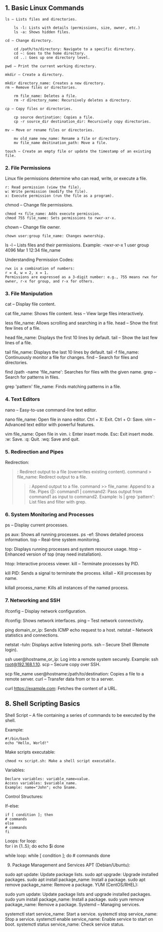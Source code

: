 ## 1. Basic Linux Commands
    ls – Lists files and directories.

        ls -l: Lists with details (permissions, size, owner, etc.)
        ls -a: Shows hidden files.
        
    cd – Change directory.

        cd /path/to/directory: Navigate to a specific directory.
        cd ~: Goes to the home directory.
        cd ..: Goes up one directory level.
    
    pwd – Print the current working directory.

    mkdir – Create a directory.

    mkdir directory_name: Creates a new directory.
    rm – Remove files or directories.

        rm file_name: Deletes a file.
        rm -r directory_name: Recursively deletes a directory.

    cp – Copy files or directories.

        cp source destination: Copies a file.
        cp -r source_dir destination_dir: Recursively copy directories.
    
    mv – Move or rename files or directories.

        mv old_name new_name: Rename a file or directory.
        mv file_name destination_path: Move a file.
    
    touch – Create an empty file or update the timestamp of an existing file.

### 2. File Permissions
Linux file permissions determine who can read, write, or execute a file.

    r: Read permission (view the file).
    w: Write permission (modify the file).
    x: Execute permission (run the file as a program).

chmod – Change file permissions.

    chmod +x file_name: Adds execute permission.
    chmod 755 file_name: Sets permissions to rwxr-xr-x.

chown – Change file owner.

    chown user:group file_name: Changes ownership.
    
ls -l – Lists files and their permissions.
    Example: -rwxr-xr-x 1 user group 4096 Mar 1 12:34 file_name

Understanding Permission Codes:

    rwx is a combination of numbers:
    r = 4, w = 2, x = 1.
    Permissions are expressed as a 3-digit number: e.g., 755 means rwx for owner, r-x for group, and r-x for others.


### 3. File Manipulation
cat – Display file content.

cat file_name: Shows file content.
less – View large files interactively.

less file_name: Allows scrolling and searching in a file.
head – Show the first few lines of a file.

head file_name: Displays the first 10 lines by default.
tail – Show the last few lines of a file.

tail file_name: Displays the last 10 lines by default.
tail -f file_name: Continuously monitor a file for changes.
find – Search for files and directories.

find /path -name 'file_name': Searches for files with the given name.
grep – Search for patterns in files.

grep 'pattern' file_name: Finds matching patterns in a file.


### 4. Text Editors
nano – Easy-to-use command-line text editor.

nano file_name: Open file in nano editor.
Ctrl + X: Exit.
Ctrl + O: Save.
vim – Advanced text editor with powerful features.

vim file_name: Open file in vim.
i: Enter insert mode.
Esc: Exit insert mode.
:w: Save.
:q: Quit.
:wq: Save and quit.


### 5. Redirection and Pipes
Redirection:
>: Redirect output to a file (overwrites existing content).
command > file_name: Redirect output to a file.
>>: Append output to a file.
command >> file_name: Append to a file.
Pipes (|):
command1 | command2: Pass output from command1 as input to command2.
Example: ls | grep 'pattern': List files and filter with grep.


### 6. System Monitoring and Processes
ps – Display current processes.

ps aux: Shows all running processes.
ps -ef: Shows detailed process information.
top – Real-time system monitoring.

top: Displays running processes and system resource usage.
htop – Enhanced version of top (may need installation).

htop: Interactive process viewer.
kill – Terminate processes by PID.

kill PID: Sends a signal to terminate the process.
killall – Kill processes by name.

killall process_name: Kills all instances of the named process.

### 7. Networking and SSH
ifconfig – Display network configuration.

ifconfig: Shows network interfaces.
ping – Test network connectivity.

ping domain_or_ip: Sends ICMP echo request to a host.
netstat – Network statistics and connections.

netstat -tuln: Displays active listening ports.
ssh – Secure Shell (Remote login).

ssh user@hostname_or_ip: Log into a remote system securely.
Example: ssh root@192.168.1.10.
scp – Secure copy over SSH.

scp file_name user@hostname:/path/to/destination: Copies a file to a remote server.
curl – Transfer data from or to a server.

curl https://example.com: Fetches the content of a URL.

## 8. Shell Scripting Basics
Shell Script – A file containing a series of commands to be executed by the shell.

Example:

    #!/bin/bash
    echo "Hello, World!"
    
Make scripts executable:

    chmod +x script.sh: Make a shell script executable.

Variables:

    Declare variables: variable_name=value.
    Access variables: $variable_name.
    Example: name="John"; echo $name.

Control Structures:

If-else:

    if [ condition ]; then
    # commands
    else
    # commands
    fi

Loops:
for loop:   
    for i in {1..5}; do
    echo $i
    done

while loop:
    while [ condition ]; do
    # commands
    done


9. Package Management and Services
APT (Debian/Ubuntu):

sudo apt update: Update package lists.
sudo apt upgrade: Upgrade installed packages.
sudo apt install package_name: Install a package.
sudo apt remove package_name: Remove a package.
YUM (CentOS/RHEL):

sudo yum update: Update package lists and upgrade installed packages.
sudo yum install package_name: Install a package.
sudo yum remove package_name: Remove a package.
Systemd – Managing services.

systemctl start service_name: Start a service.
systemctl stop service_name: Stop a service.
systemctl enable service_name: Enable service to start on boot.
systemctl status service_name: Check service status.


